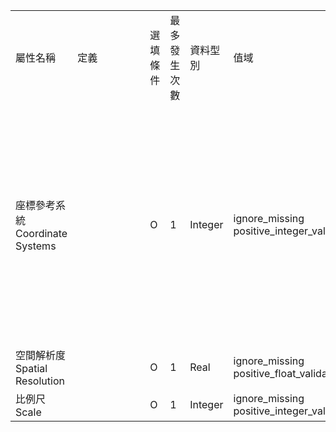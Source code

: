 <table>
        <tr><td>屬性名稱</td><td>定義</td>
        <td>選填條件</td><td>最多發生次數</td><td>資料型別</td>
        <td>值域</td><td>備註</td></tr><tr style="max-width: 100%;">
                        <td>座標參考系統<br>Coordinate Systems</td>
                        <td style="min-width: 100px;"></td>
                        <td>O</td>
                        <td>1</td>
                        <td>Integer</td>
                        <td>ignore_missing<br>positive_integer_validator</td>
                        <td>EPSG:4326→WGS84 (預設), EPSG:3826→TWD97/TM2 台灣, EPSG:3821→TWD67, EPSG:3825→TWD97/TM2 澎湖, EPSG:3828→TWD67/TM2 台灣<br>EPSG:4326→WGS84 (Default), EPSG:3826→TWD97/TM2 Taiwan, EPSG:3821→TWD67, EPSG:3825→TWD97/TM2 Penghu, EPSG:3828→TWD67/TM2 Taiwan</td>
                    </tr><tr style="max-width: 100%;">
                        <td>空間解析度<br>Spatial Resolution</td>
                        <td style="min-width: 100px;"></td>
                        <td>O</td>
                        <td>1</td>
                        <td>Real</td>
                        <td>ignore_missing<br>positive_float_validator</td>
                        <td></td>
                    </tr><tr style="max-width: 100%;">
                        <td>比例尺<br>Scale</td>
                        <td style="min-width: 100px;"></td>
                        <td>O</td>
                        <td>1</td>
                        <td>Integer</td>
                        <td>ignore_missing<br>positive_integer_validator</td>
                        <td></td>
                    </tr></table>